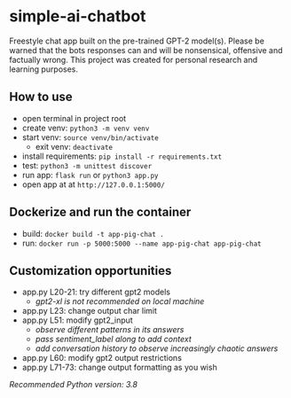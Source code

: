# simple-ai-chatbot

Freestyle chat app built on the pre-trained GPT-2 model(s).
Please be warned that the bots responses can and will be nonsensical, offensive and factually wrong.
This project was created for personal research and learning purposes. 


## How to use

- open terminal in project root
- create venv: ```python3 -m venv venv```
- start venv: ```source venv/bin/activate ```
    - exit venv: ```deactivate```
- install requirements: ```pip install -r requirements.txt```
- test: ```python3 -m unittest discover```
- run app: ```flask run``` or ```python3 app.py```
- open app at at ```http://127.0.0.1:5000/```


## Dockerize and run the container

- build: ```docker build -t app-pig-chat .```
- run: ```docker run -p 5000:5000 --name app-pig-chat app-pig-chat```


## Customization opportunities

- app.py L20-21: try different gpt2 models
    - *gpt2-xl is not recommended on local machine*
- app.py L23: change output char limit
- app.py L51: modify gpt2_input
    - *observe different patterns in its answers*
    - *pass sentiment_label along to add context*
    - *add conversation history to observe increasingly chaotic answers*
- app.py L60: modify gpt2 output restrictions
- app.py L71-73: change output formatting as you wish

*Recommended Python version: 3.8*